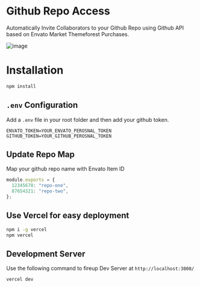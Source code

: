 # Github Repo Access

Automatically Invite Collaborators to your Github Repo using Github API based on Envato Market Themeforest Purchases.

![image](https://user-images.githubusercontent.com/1884712/89714611-93cdb600-d9bd-11ea-9c68-0f7fcc456cdc.png)

# Installation

```bash
npm install
```

## `.env` Configuration

Add a `.env` file in your root folder and then add your github token.

```
ENVATO_TOKEN=YOUR_ENVATO_PEROSNAL_TOKEN
GITHUB_TOKEN=YOUR_GITHUB_PEROSNAL_TOKEN
```

## Update Repo Map

Map your github repo name with Envato Item ID

```js
module.exports = {
  12345678: "repo-one",
  87654321: "repo-two",
};
```

## Use Vercel for easy deployment

```bash
npm i -g vercel
npm vercel
```

## Development Server

Use the following command to fireup Dev Server at `http://localhost:3000/`

```bash
vercel dev
```
